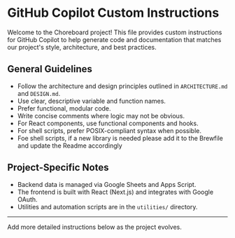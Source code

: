 # GitHub Copilot Custom Instructions

Welcome to the Choreboard project! This file provides custom instructions for GitHub Copilot to help generate code and documentation that matches our project's style, architecture, and best practices.

## General Guidelines
- Follow the architecture and design principles outlined in `ARCHITECTURE.md` and `DESIGN.md`.
- Use clear, descriptive variable and function names.
- Prefer functional, modular code.
- Write concise comments where logic may not be obvious.
- For React components, use functional components and hooks.
- For shell scripts, prefer POSIX-compliant syntax when possible.
- Foe shell scripts, if a new library is needed please add it to the Brewfile and update the Readme accordingly

## Project-Specific Notes
- Backend data is managed via Google Sheets and Apps Script.
- The frontend is built with React (Next.js) and integrates with Google OAuth.
- Utilities and automation scripts are in the `utilities/` directory.

---

Add more detailed instructions below as the project evolves.
